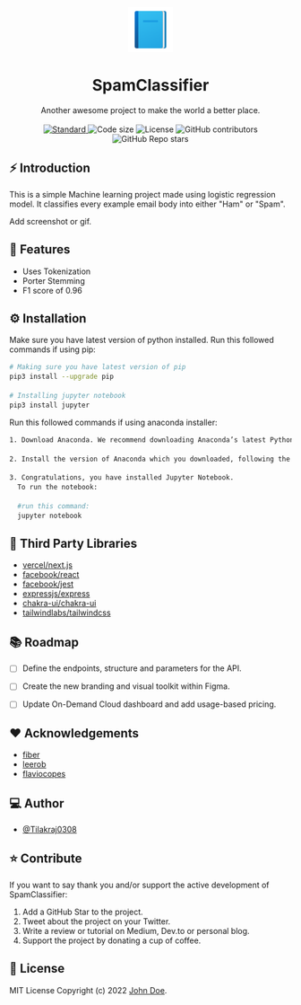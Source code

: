 <p align="center">
  <a href="https://github.com/iamsahebgiri/add-readme">
    <img alt="SpamClassifier" height="80" src="https://raw.githubusercontent.com/iamsahebgiri/add-readme/main/static/add-readme.png">
  </a>
</p>
<h1 align="center">SpamClassifier</h1>

<div align="center">
Another awesome project to make the world a better place.
</div>

<br />

<div align="center">
  <a href="https://standardjs.com">
    <img src="https://img.shields.io/badge/code%20style-standard-brightgreen.svg?style=flat-square"
      alt="Standard" />
  </a>
  
  <img src="https://img.shields.io/github/languages/code-size/Tilakraj0308/SpamClassifier?style=flat-square" alt="Code size" />

  <img src="https://img.shields.io/github/license/Tilakraj0308/SpamClassifier?style=flat-square" alt="License" />

  <img alt="GitHub contributors" src="https://img.shields.io/github/contributors/Tilakraj0308/SpamClassifier?style=flat-square">

  <img alt="GitHub Repo stars" src="https://img.shields.io/github/stars/Tilakraj0308/SpamClassifier?style=social">
</div>

## ⚡️ Introduction

This is a simple Machine learning project made using logistic regression model.
It classifies every example email body into either "Ham" or "Spam".

Add screenshot or gif.

## 🎯 Features

- Uses Tokenization
- Porter Stemming
- F1 score of 0.96

## ⚙️ Installation

Make sure you have latest version of python installed.
Run this followed commands if using pip:

```bash
# Making sure you have latest version of pip
pip3 install --upgrade pip

# Installing jupyter notebook
pip3 install jupyter

```

Run this followed commands if using anaconda installer:

```bash
1. Download Anaconda. We recommend downloading Anaconda’s latest Python 3 version (currently Python 3.7).

2. Install the version of Anaconda which you downloaded, following the instructions on the download page.

3. Congratulations, you have installed Jupyter Notebook.
  To run the notebook:
  
  #run this command: 
  jupyter notebook

```

## 🌱 Third Party Libraries

- [vercel/next.js](https://github.com/vercel/next.js)
- [facebook/react](https://github.com/facebook/react)
- [facebook/jest](https://github.com/facebook/jest)
- [expressjs/express](https://github.com/expressjs/express)
- [chakra-ui/chakra-ui](https://github.com/chakra-ui/chakra-ui)
- [tailwindlabs/tailwindcss](https://github.com/tailwindlabs/tailwindcss)

## 📚️ Roadmap

- [ ] Define the endpoints, structure and parameters for the API.
- [ ] Create the new branding and visual toolkit within Figma.
- [ ] Update On-Demand Cloud dashboard and add usage-based pricing.


## ❤️ Acknowledgements

- [fiber](https://github.com/gofiber/fiber)
- [leerob](https://github.com/leerob/leerob.io)
- [flaviocopes](https://github.com/flaviocopes)

## ‎‍💻 Author

- [@Tilakraj0308](https://github.com/Tilakraj0308)

## ⭐️ Contribute

If you want to say thank you and/or support the active development of SpamClassifier:

1. Add a GitHub Star to the project.
2. Tweet about the project on your Twitter.
3. Write a review or tutorial on Medium, Dev.to or personal blog.
4. Support the project by donating a cup of coffee.

## 🧾 License

MIT License Copyright (c) 2022 [John Doe](https://github.com/Tilakraj0308).
